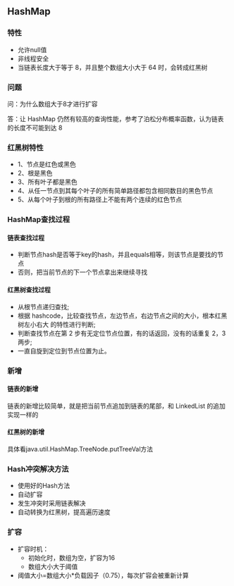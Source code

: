 ## HashMap

### 特性
- 允许null值
- 非线程安全
- 当链表长度大于等于 8，并且整个数组大小大于 64 时，会转成红黑树

### 问题
问：为什么数组大于8才进行扩容

答：让 HashMap 仍然有较高的查询性能，参考了泊松分布概率函数，认为链表的长度不可能到达 8

### 红黑树特性
- 1、节点是红色或黑色
- 2、根是黑色
- 3、所有叶子都是黑色
- 4、从任一节点到其每个叶子的所有简单路径都包含相同数目的黑色节点
- 5、从每个叶子到根的所有路径上不能有两个连续的红色节点

### HashMap查找过程
#### 链表查找过程
- 判断节点hash是否等于key的hash，并且equals相等，则该节点是要找的节点
- 否则，把当前节点的下一个节点拿出来继续寻找

#### 红黑树查找过程
- 从根节点递归查找;
- 根据 hashcode，比较查找节点，左边节点，右边节点之间的大小，根本红黑树左小右大
的特性进行判断;
- 判断查找节点在第 2 步有无定位节点位置，有的话返回，没有的话重复 2，3 两步;
- 一直自旋到定位到节点位置为止。

### 新增
#### 链表的新增
链表的新增比较简单，就是把当前节点追加到链表的尾部，和 LinkedList 的追加实现一样的

#### 红黑树的新增
具体看java.util.HashMap.TreeNode.putTreeVal方法


### Hash冲突解决方法
- 使用好的Hash方法
- 自动扩容
- 发生冲突时采用链表解决
- 自动转换为红黑树，提高遍历速度

### 扩容
- 扩容时机：
    - 初始化时，数组为空，扩容为16
    - 数组大小大于阈值
- 阈值大小=数组大小*负载因子（0.75），每次扩容会被重新计算       